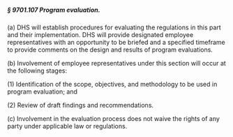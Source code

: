 ##### § 9701.107 Program evaluation. #####

(a) DHS will establish procedures for evaluating the regulations in this part and their implementation. DHS will provide designated employee representatives with an opportunity to be briefed and a specified timeframe to provide comments on the design and results of program evaluations.

(b) Involvement of employee representatives under this section will occur at the following stages:

(1) Identification of the scope, objectives, and methodology to be used in program evaluation; and

(2) Review of draft findings and recommendations.

(c) Involvement in the evaluation process does not waive the rights of any party under applicable law or regulations.